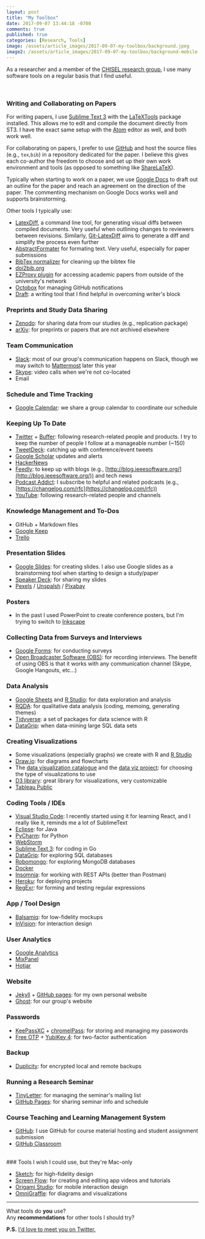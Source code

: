 ```yaml
---
layout: post
title: "My Toolbox"
date: 2017-09-07 13:44:18 -0700
comments: true
published: true
categories: [Research, Tools]
image: /assets/article_images/2017-09-07-my-toolbox/background.jpeg
image2: /assets/article_images/2017-09-07-my-toolbox/background-mobile.jpeg
---
```


As a researcher and a member of the [CHISEL research group](http://thechiselgroup.org/), I use many software tools on a regular basis that I find useful.

<!--more-->
<br>

### Writing and Collaborating on Papers

For writing papers, I use [Sublime Text 3](https://www.sublimetext.com/) with the [LaTeXTools](https://latextools.readthedocs.io/en/latest/) package installed. This allows me to edit and compile the document directly from ST3. I have the exact same setup with the [Atom](https://atom.io/) editor as well, and both work well.

For collaborating on papers, I prefer to use [GitHub](https://github.com/) and host the source files (e.g., `tex`,`bib`) in a repository dedicated for the paper. I believe this gives each co-author the freedom to choose and set up their own work environment and tools (as opposed to something like [ShareLaTeX](https://www.sharelatex.com/)).

Typically when starting to work on a paper, we use [Google Docs](https://www.google.com/docs/about/) to draft out an outline for the paper and reach an agreement on the direction of the paper. The commenting mechanism on Google Docs works well and supports brainstorming.

Other tools I typically use:

- [LatexDiff](https://www.ctan.org/pkg/latexdiff), a command line tool, for generating visual diffs between compiled documents. Very useful when outlining changes to reviewers between revisions. Similarly, [Git-LatexDiff](https://gitlab.com/git-latexdiff/git-latexdiff) aims to generate a diff and simplify the process even further
- [AbstractFormater](https://abstractformatter.inventitech.com/) for formating text. Very useful, especially for paper submissions
- [BibTex normalizer](https://hsborges.github.io/bibtex-normalizer/) for cleaning up the bibtex file
- [doi2bib.org](http://www.doi2bib.org/#/doi)
- [EZProxy plugin](https://chrome.google.com/webstore/detail/ezproxy-redirect/gfhnhcbpnnnlefhobdnmhenofhfnnfhi?hl=en) for accessing academic papers from outside of the university's network
- [Octobox](https://octobox.io/) for managing GitHub notifications
- [Draft](https://draftin.com): a writing tool that I find helpful in overcoming writer's block

### Preprints and Study Data Sharing

- [Zenodo](https://zenodo.org/): for sharing data from our studies (e.g., replication package)
- [arXiv](https://arxiv.org/): for preprints or papers that are not archived elsewhere

### Team Communication

- [Slack](https://slack.com/): most of our group's communication happens on Slack, though we may switch to [Mattermost](https://about.mattermost.com/) later this year
- [Skype](https://www.skype.com/en/): video calls when we're not co-located
- Email

### Schedule and Time Tracking

- [Google Calendar](https://www.google.com/calendar): we share a group calendar to coordinate our schedule

### Keeping Up To Date

- [Twitter](https://twitter.com/) + [Buffer](https://buffer.com/): following research-related people and products. I try to keep the number of people I follow at a manageable number (~150)
- [TweetDeck](https://tweetdeck.twitter.com/): catching up with conference/event tweets
- [Google Scholar](https://scholar.google.ca/) updates and alerts
- [HackerNews](https://news.ycombinator.com/news)
- [Feedly](https://feedly.com/): to keep up with blogs (e.g., [http://blog.ieeesoftware.org/](http://blog.ieeesoftware.org/)) and tech news
- [Podcast Addict](https://play.google.com/store/apps/details?id=com.bambuna.podcastaddict&hl=en): I subscribe to helpful and related podcasts (e.g., [https://changelog.com/rfc](https://changelog.com/rfc))
- [YouTube](https://www.youtube.com/): following research-related people and channels

### Knowledge Management and To-Dos

- GitHub + Markdown files
- [Google Keep](https://keep.google.com/)
- [Trello](https://trello.com/)

### Presentation Slides

- [Google Slides](https://www.google.ca/slides/about/): for creating slides. I also use Google slides as a brainstorming tool when starting to design a study/paper
- [Speaker Deck](https://speakerdeck.com/): for sharing my slides
- [Pexels](https://www.pexels.com/) / [Unspalsh](https://unsplash.com/) / [Pixabay](https://pixabay.com/)

### Posters

- In the past I used PowerPoint to create conference posters, but I'm trying to switch to [Inkscape](https://inkscape.org/en/)

### Collecting Data from Surveys and Interviews

- [Google Forms](https://www.google.ca/forms/about/): for conducting surveys
- [Open Broadcaster Software (OBS)](https://obsproject.com/): for recording interviews. The benefit of using OBS is that it works with any communication channel (Skype, Google Hangouts, etc...)

### Data Analysis

- [Google Sheets](https://www.google.com/sheets/about/) and [R Studio](https://www.rstudio.com/products/rstudio/download/#download): for data exploration and analysis
- [RQDA](http://rqda.r-forge.r-project.org/): for qualitative data analysis (coding, memoing, generating themes)
- [Tidyverse](https://www.tidyverse.org/): a set of packages for data science with R
- [DataGrip](https://www.jetbrains.com/datagrip/): when data-mining large SQL data sets

### Creating Visualizations

- Some visualizations (especially graphs) we create with R and [R Studio](https://www.rstudio.com/products/rstudio/download/#download)
- [Draw.io](https://download.draw.io/): for diagrams and flowcharts
- The [data visualization catalogue](http://www.datavizcatalogue.com/) and the [data viz project](http://datavizproject.com/): for choosing the type of visualizations to use
- [D3 library](https://d3js.org/): great library for visualizations, very customizable
- [Tableau Public](https://public.tableau.com/s/)

### Coding Tools / IDEs

- [Visual Studio Code](https://code.visualstudio.com/): I recently started using it for learning React, and I really like it, reminds me a lot of SublimeText
- [Eclipse](https://www.eclipse.org/downloads/eclipse-packages/): for Java
- [PyCharm](https://www.jetbrains.com/pycharm/): for Python
- [WebStorm](https://www.jetbrains.com/webstorm/)
- [Sublime Text 3](https://www.sublimetext.com/): for coding in Go
- [DataGrip](https://www.jetbrains.com/datagrip/): for exploring SQL databases
- [Robomongo](https://robomongo.org/): for exploring MongoDB databases
- [Docker](https://www.docker.com/)
- [Insomnia](https://insomnia.rest/): for working with REST APIs (better than Postman)
- [Heroku](https://www.heroku.com/): for deploying projects
- [RegExr](https://regexr.com/): for forming and testing regular expressions

### App / Tool Design

- [Balsamiq](https://balsamiq.com/): for low-fidelity mockups
- [InVision](https://www.invisionapp.com/): for interaction design

### User Analytics

- [Google Analytics](https://www.google.com/analytics)
- [MixPanel](https://mixpanel.com/)
- [Hotjar](https://www.hotjar.com/)

### Website

- [Jekyll](https://jekyllrb.com/) + [GitHub pages](https://pages.github.com/): for my own personal website
- [Ghost](https://ghost.org/): for our group's website

### Passwords

- [KeePassXC](https://keepassxc.org/) + [chromeIPass](https://chrome.google.com/webstore/detail/chromeipass/ompiailgknfdndiefoaoiligalphfdae?hl=en): for storing and managing my passwords
- [Free OTP](https://freeotp.github.io/) + [YubiKey 4](https://www.yubico.com/product/yubikey-4-series/): for two-factor authentication

### Backup

- [Duplicity](http://duplicity.nongnu.org/): for encrypted local and remote backups

### Running a Research Seminar

- [TinyLetter](https://tinyletter.com/): for managing the seminar's mailing list
- [GitHub Pages](https://pages.github.com/): for sharing seminar info and schedule

### Course Teaching and Learning Management System

- [GitHub](https://github.com/): I use GitHub for course material hosting and student assignment submission
- [GitHub Classroom](https://classroom.github.com/)

<br>
### Tools I wish I could use, but they're Mac-only

- [Sketch](https://www.sketchapp.com/): for high-fidelity design
- [Screen Flow](https://www.telestream.net/screenflow/overview.htm): for creating and editing app videos and tutorials
- [Origami Studio](https://origami.design/): for mobile interaction design
- [OmniGraffle](https://www.omnigroup.com/omnigraffle): for diagrams and visualizations

---

What tools do **you** use?  
Any **recommendations** for other tools I should try?  

**P.S.** [I'd love to meet you on Twitter.](https://twitter.com/alexeyzagalsky)